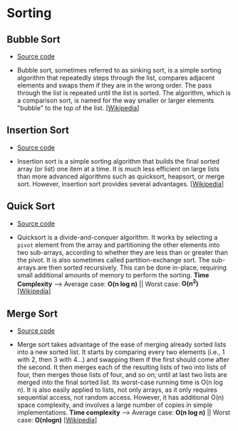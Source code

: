 # Sorting

## Bubble Sort

- [Source code](./bubble_sort.cpp)

- Bubble sort, sometimes referred to as sinking sort, is a simple sorting algorithm that repeatedly steps through the list, compares adjacent elements and swaps them if they are in the wrong order. The pass through the list is repeated until the list is sorted. The algorithm, which is a comparison sort, is named for the way smaller or larger elements "bubble" to the top of the list. [[Wikipedia](https://en.wikipedia.org/wiki/Bubble_sort)]


## Insertion Sort

-  [Source code](./insertion_sort.cpp)

- Insertion sort is a simple sorting algorithm that builds the final sorted array (or list) one item at a time. It is much less efficient on large lists than more advanced algorithms such as quicksort, heapsort, or merge sort. However, insertion sort provides several advantages. [[Wikipedia](https://en.wikipedia.org/wiki/Insertion_sort)]


## Quick Sort

- [Source code](./quick_sort.cpp)

- Quicksort is a divide-and-conquer algorithm. It works by selecting a `pivot` element from the array and partitioning the other elements into two sub-arrays, according to whether they are less than or greater than the pivot. It is also sometimes called partition-exchange sort. The sub-arrays are then sorted recursively. This can be done in-place, requiring small additional amounts of memory to perform the sorting. **Time Complexity** --> Average case: **O(n log n)**  ||  Worst case: **O(n<sup>2</sup>)**
 [[Wikipedia](https://en.wikipedia.org/wiki/Quicksort)]


 ## Merge Sort

- [Source code](./merge_sort.cpp)

- Merge sort takes advantage of the ease of merging already sorted lists into a new sorted list. It starts by comparing every two elements (i.e., 1 with 2, then 3 with 4...) and swapping them if the first should come after the second. It then merges each of the resulting lists of two into lists of four, then merges those lists of four, and so on; until at last two lists are merged into the final sorted list. Its worst-case running time is O(n log n). It is also easily applied to lists, not only arrays, as it only requires sequential access, not random access. However, it has additional O(n) space complexity, and involves a large number of copies in simple implementations.
**Time complexity** --> Average case: **O(n log n)** || Worst case: **O(nlogn)**
[[Wikipedia](https://en.wikipedia.org/wiki/Merge_sort)]